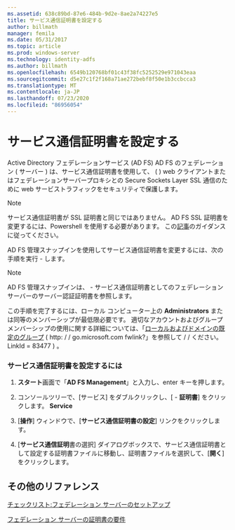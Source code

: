 ```yaml
---
ms.assetid: 638c89bd-87e6-484b-9d2e-8ae2a74227e5
title: サービス通信証明書を設定する
author: billmath
manager: femila
ms.date: 05/31/2017
ms.topic: article
ms.prod: windows-server
ms.technology: identity-adfs
ms.author: billmath
ms.openlocfilehash: 6549b120768bf01c43f38fc5252529e971043eaa
ms.sourcegitcommit: d5e27c1f2f168a71ae272bebf8f50e1b3ccbcca3
ms.translationtype: MT
ms.contentlocale: ja-JP
ms.lasthandoff: 07/23/2020
ms.locfileid: "86956054"
---
```

# <a name="set-a-service-communications-certificate"></a>サービス通信証明書を設定する


Active Directory フェデレーションサービス (AD FS) AD FS のフェデレーション \( サーバー \) は、サービス通信証明書を使用して、 \( \) web クライアントまたはフェデレーションサーバープロキシとの Secure Sockets Layer SSL 通信のために web サービストラフィックをセキュリティで保護します。

> [!NOTE]  
> サービス通信証明書が SSL 証明書と同じではありません。 AD FS SSL 証明書を変更するには、Powershell を使用する必要があります。 この[記事](../operations/manage-ssl-certificates-ad-fs-wap.md)のガイダンスに従ってください。


AD FS 管理スナップインを使用してサービス通信証明書を変更するには、次の手順を実行 \- します。  

> [!NOTE]  
> AD FS 管理スナップインは、 \- サービス通信証明書としてのフェデレーションサーバーのサーバー認証証明書を参照します。  

この手順を完了するには、ローカル コンピューター上の **Administrators** または同等のメンバーシップが最低限必要です。  適切なアカウントおよびグループメンバーシップの使用に関する詳細については、「[ローカルおよびドメインの既定のグループ](https://go.microsoft.com/fwlink/?LinkId=83477) \( http: \/ \/ go.microsoft.com fwlink?」を参照して \/ \/ ください。LinkId \= 83477 \) 。   

### <a name="to-set-a-service-communications-certificate"></a>サービス通信証明書を設定するには  

1.  **スタート**画面で「**AD FS Management**」と入力し、enter キーを押します。  

2.  コンソールツリーで、[サービス] をダブルクリックし、[ \- **証明書**] をクリックします。 **Service**  

3.  [**操作**] ウィンドウで、[**サービス通信証明書の設定**] リンクをクリックします。  

4.  [**サービス通信証明**書の選択] ダイアログボックスで、サービス通信証明書として設定する証明書ファイルに移動し、証明書ファイルを選択して、[**開く**] をクリックします。  

## <a name="additional-references"></a>その他のリファレンス  
[チェックリスト:フェデレーション サーバーのセットアップ](Checklist--Setting-Up-a-Federation-Server.md)  

[フェデレーション サーバーの証明書の要件](../design/certificate-requirements-for-federation-servers.md)  
